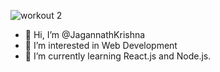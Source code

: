 ![workout 2](https://user-images.githubusercontent.com/85674010/151319032-894beff6-575b-475c-903e-d8c759d94bab.jpg)

- 👋 Hi, I’m @JagannathKrishna
- 👀 I’m interested in Web Development
- 🌱 I’m currently learning React.js and Node.js.

<!---
JagannathKrishna/JagannathKrishna is a ✨ special ✨ repository because its `README.md` (this file) appears on your GitHub profile.
You can click the Preview link to take a look at your changes.
--->
